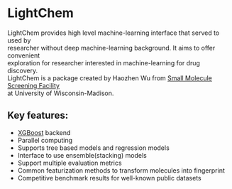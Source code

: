 # LightChem

LightChem provides high level machine-learning interface that served to used by  
researcher without deep machine-learning background. It aims to offer convenient    
exploration for researcher interested in machine-learning for drug discovery.  
LightChem is a package created by Haozhen Wu from [Small Molecule Screening Facility](http://www.uwhealth.org/uw-carbone-cancer-center/for-researchers/shared-resources/smsf/small-molecule-screening/27197)  
at University of Wisconsin-Madison.  

## Key features:  

* [XGBoost](https://github.com/dmlc/xgboost) backend
* Parallel computing    
* Supports tree based models and regression models  
* Interface to use ensemble(stacking) models  
* Support multiple evaluation metrics  
* Common featurization methods to transform molecules into fingerprint  
* Competitive benchmark results for well-known public datasets  
